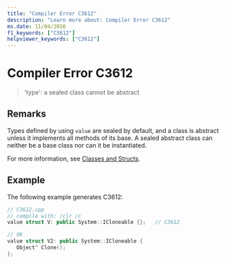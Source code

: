 ```yaml
---
title: "Compiler Error C3612"
description: "Learn more about: Compiler Error C3612"
ms.date: 11/04/2016
f1_keywords: ["C3612"]
helpviewer_keywords: ["C3612"]
---
```

# Compiler Error C3612

> 'type': a sealed class cannot be abstract

## Remarks

Types defined by using `value` are sealed by default, and a class is abstract unless it implements all methods of its base. A sealed abstract class can neither be a base class nor can it be instantiated.

For more information, see [Classes and Structs](../../extensions/classes-and-structs-cpp-component-extensions.md).

## Example

The following example generates C3612:

```cpp
// C3612.cpp
// compile with: /clr /c
value struct V: public System::ICloneable {};   // C3612

// OK
value struct V2: public System::ICloneable {
   Object^ Clone();
};
```
